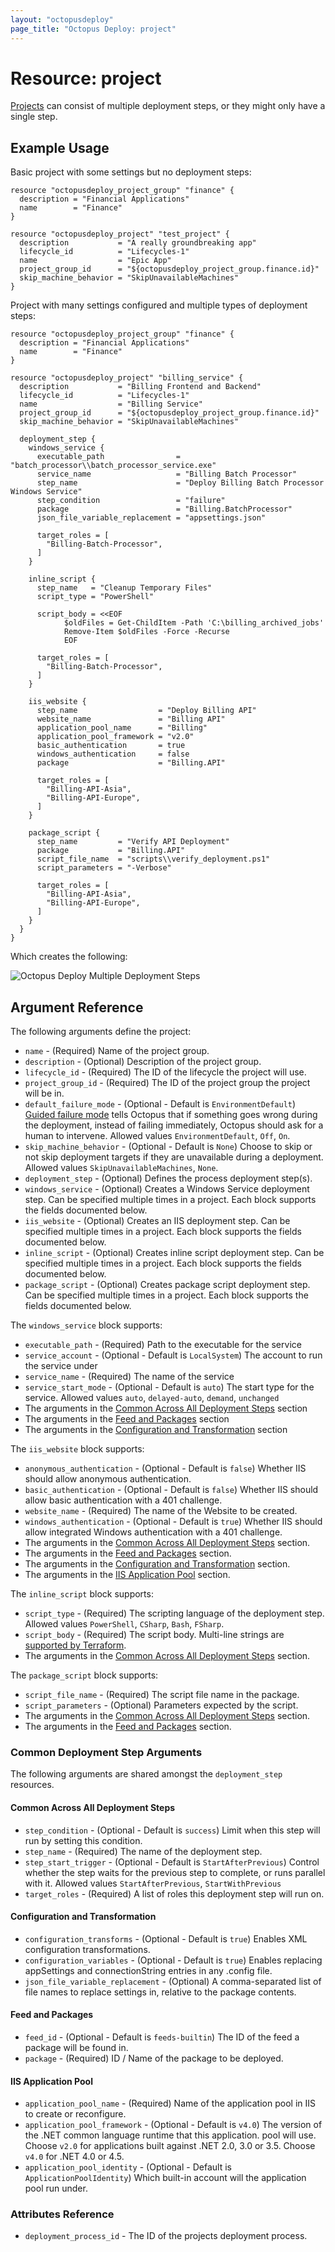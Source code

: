 ```yaml
---
layout: "octopusdeploy"
page_title: "Octopus Deploy: project"
---
```


# Resource: project

[Projects](https://octopus.com/docs/deployment-process/projects) can consist of multiple deployment steps, or they might only have a single step.

## Example Usage

Basic project with some settings but no deployment steps:

```hcl
resource "octopusdeploy_project_group" "finance" {
  description = "Financial Applications"
  name        = "Finance"
}

resource "octopusdeploy_project" "test_project" {
  description           = "A really groundbreaking app"
  lifecycle_id          = "Lifecycles-1"
  name                  = "Epic App"
  project_group_id      = "${octopusdeploy_project_group.finance.id}"
  skip_machine_behavior = "SkipUnavailableMachines"
}
```

Project with many settings configured and multiple types of deployment steps:

```hcl
resource "octopusdeploy_project_group" "finance" {
  description = "Financial Applications"
  name        = "Finance"
}

resource "octopusdeploy_project" "billing_service" {
  description           = "Billing Frontend and Backend"
  lifecycle_id          = "Lifecycles-1"
  name                  = "Billing Service"
  project_group_id      = "${octopusdeploy_project_group.finance.id}"
  skip_machine_behavior = "SkipUnavailableMachines"

  deployment_step {
    windows_service {
      executable_path                = "batch_processor\\batch_processor_service.exe"
      service_name                   = "Billing Batch Processor"
      step_name                      = "Deploy Billing Batch Processor Windows Service"
      step_condition                 = "failure"
      package                        = "Billing.BatchProcessor"
      json_file_variable_replacement = "appsettings.json"

      target_roles = [
        "Billing-Batch-Processor",
      ]
    }

    inline_script {
      step_name   = "Cleanup Temporary Files"
      script_type = "PowerShell"

      script_body = <<EOF
            $oldFiles = Get-ChildItem -Path 'C:\billing_archived_jobs'
            Remove-Item $oldFiles -Force -Recurse
            EOF

      target_roles = [
        "Billing-Batch-Processor",
      ]
    }

    iis_website {
      step_name                  = "Deploy Billing API"
      website_name               = "Billing API"
      application_pool_name      = "Billing"
      application_pool_framework = "v2.0"
      basic_authentication       = true
      windows_authentication     = false
      package                    = "Billing.API"

      target_roles = [
        "Billing-API-Asia",
        "Billing-API-Europe",
      ]
    }

    package_script {
      step_name         = "Verify API Deployment"
      package           = "Billing.API"
      script_file_name  = "scripts\\verify_deployment.ps1"
      script_parameters = "-Verbose"

      target_roles = [
        "Billing-API-Asia",
        "Billing-API-Europe",
      ]
    }
  }
}

```

Which creates the following:

![Octopus Deploy Multiple Deployment Steps](https://i.imgur.com/yWRFjrU.png)

## Argument Reference

The following arguments define the project:

* `name` - (Required) Name of the project group.
* `description` - (Optional) Description of the project group.
* `lifecycle_id` - (Required) The ID of the lifecycle the project will use.
* `project_group_id` - (Required) The ID of the project group the project will be in.
* `default_failure_mode` - (Optional - Default is `EnvironmentDefault`) [Guided failure mode](https://octopus.com/docs/deployment-process/releases/guided-failures) tells Octopus that if something goes wrong during the deployment, instead of failing immediately, Octopus should ask for a human to intervene. Allowed values `EnvironmentDefault`, `Off`, `On`.
* `skip_machine_behavior` - (Optional - Default is `None`) Choose to skip or not skip deployment targets if they are unavailable during a deployment. Allowed values `SkipUnavailableMachines`, `None`.
* `deployment_step` - (Optional) Defines the process deployment step(s).
* `windows_service` - (Optional) Creates a Windows Service deployment step. Can be specified multiple times in a project. Each block supports the fields documented below.
* `iis_website` - (Optional) Creates an IIS deployment step. Can be specified multiple times in a project. Each block supports the fields documented below.
* `inline_script` - (Optional) Creates inline script deployment step. Can be specified multiple times in a project. Each block supports the fields documented below.
* `package_script` - (Optional) Creates package script deployment step. Can be specified multiple times in a project. Each block supports the fields documented below.

The `windows_service` block supports:

* `executable_path` - (Required) Path to the executable for the service
* `service_account` - (Optional - Default is `LocalSystem`) The account to run the service under
* `service_name` - (Required) The name of the service
* `service_start_mode` - (Optional - Default is `auto`) The start type for the service. Allowed values `auto`, `delayed-auto`, `demand`, `unchanged`
* The arguments in the [Common Across All Deployment Steps](#Common-Across-All-Deployment-Steps) section
* The arguments in the [Feed and Packages](#Feed-and-Packages) section
* The arguments in the [Configuration and Transformation](#Configuration-and-Transformation) section

The `iis_website` block supports:

* `anonymous_authentication` - (Optional - Default is `false`) Whether IIS should allow anonymous authentication.
* `basic_authentication` - (Optional - Default is `false`) Whether IIS should allow basic authentication with a 401 challenge.
* `website_name` - (Required) The name of the Website to be created.
* `windows_authentication` - (Optional - Default is `true`) Whether IIS should allow integrated Windows authentication with a 401 challenge.
* The arguments in the [Common Across All Deployment Steps](#Common-Across-All-Deployment-Steps) section.
* The arguments in the [Feed and Packages](#Feed-and-Packages) section.
* The arguments in the [Configuration and Transformation](#Configuration-and-Transformation) section.
* The arguments in the [IIS Application Pool](#IIS-Application-Pool) section.

The `inline_script` block supports:

* `script_type` - (Required) The scripting language of the deployment step. Allowed values `PowerShell`, `CSharp`, `Bash`, `FSharp`.
* `script_body` - (Required) The script body. Multi-line strings are [supported by Terraform](https://www.terraform.io/docs/configuration/variables.html#strings).
* The arguments in the [Common Across All Deployment Steps](#Common-Across-All-Deployment-Steps) section.

The `package_script` block supports:

* `script_file_name` - (Required) The script file name in the package.
* `script_parameters` - (Optional) Parameters expected by the script.
* The arguments in the [Common Across All Deployment Steps](#Common-Across-All-Deployment-Steps) section.
* The arguments in the [Feed and Packages](#Feed-and-Packages) section.

### Common Deployment Step Arguments

The following arguments are shared amongst the `deployment_step` resources.

#### Common Across All Deployment Steps

* `step_condition` - (Optional - Default is `success`) Limit when this step will run by setting this condition.
* `step_name` - (Required) The name of the deployment step.
* `step_start_trigger` - (Optional - Default is `StartAfterPrevious`) Control whether the step waits for the previous step to complete, or runs parallel with it. Allowed values `StartAfterPrevious`, `StartWithPrevious`
* `target_roles` - (Required) A list of roles this deployment step will run on.

#### Configuration and Transformation

* `configuration_transforms` - (Optional - Default is `true`) Enables XML configuration transformations.
* `configuration_variables` - (Optional - Default is `true`) Enables replacing appSettings and connectionString entries in any .config file.
* `json_file_variable_replacement` - (Optional) A comma-separated list of file names to replace settings in, relative to the package contents.

#### Feed and Packages

* `feed_id` - (Optional - Default is `feeds-builtin`) The ID of the feed a package will be found in.
* `package` - (Required) ID / Name of the package to be deployed.

#### IIS Application Pool

* `application_pool_name` - (Required) Name of the application pool in IIS to create or reconfigure.
* `application_pool_framework` - (Optional - Default is `v4.0`) The version of the .NET common language runtime that this application. pool will use. Choose `v2.0` for applications built against .NET 2.0, 3.0 or 3.5. Choose `v4.0` for .NET 4.0 or 4.5.
* `application_pool_identity` - (Optional - Default is `ApplicationPoolIdentity`) Which built-in account will the application pool run under.

### Attributes Reference

* `deployment_process_id` - The ID of the projects deployment process.
